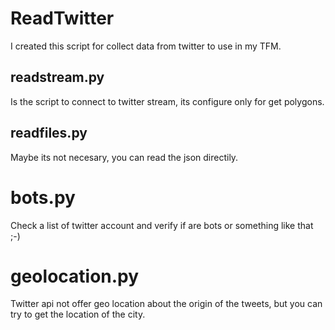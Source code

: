 # ReadTwitter

I created this script for collect data from twitter to use in my TFM.

## readstream.py

Is the script to connect to twitter stream, its configure only for get polygons.

## readfiles.py

Maybe its not necesary, you can read the json directily.

# bots.py

Check a list of twitter account and verify if are bots or something like that ;-)

# geolocation.py

Twitter api not offer geo location about the origin of the tweets, but you can try to get the location of the city.
